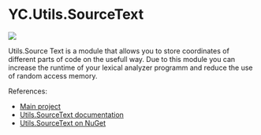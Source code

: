 YC.Utils.SourceText
===================

<a href="http://teamcity.codebetter.com/viewType.html?buildTypeId=YaccConstructor_YcUtilsSourceTextGeneralBuild&guest=1">
<img src="http://teamcity.codebetter.com/app/rest/builds/buildType:(id:YaccConstructor_YcUtilsSourceTextGeneralBuild)/statusIcon"/>
</a>

Utils.Source Text is a module that allows you to store coordinates of different parts of code on the usefull way. 
Due to this module you can increase the runtime of your lexical analyzer programm and reduce the use of random access memory.

References:
* [Main project]
* [Utils.SourceText documentation]
* [Utils.SourceText on NuGet]


[Main project]:https://code.google.com/p/recursive-ascent
[Utils.SourceText documentation]:https://code.google.com/p/recursive-ascent/wiki/Source_Text_Utils
[Utils.SourceText on NuGet]:http://nuget.org/packages/YC.Utils.SourceText
